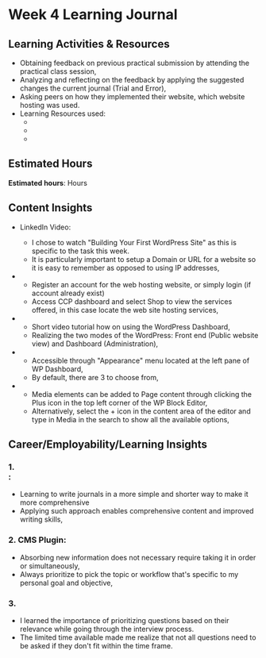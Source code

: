 # Week 4 Learning Journal <br/>

## Learning Activities & Resources
* Obtaining feedback on previous practical submission by attending the practical class session,
* Analyzing and reflecting on the feedback by applying the suggested changes the current journal (Trial and Error),
* Asking peers on how they implemented their website, which website hosting was used.
* Learning Resources used:
    - []()
    - []()
    - []()

## Estimated Hours
**Estimated hours**:  Hours

## Content Insights
* LinkedIn Video:
   - I chose to watch "Building Your First WordPress Site" as this is specific to the task this week. 
   - It is particularly important to setup a Domain or URL for a website so it is easy to remember as opposed to using IP addresses,


* 
   - Register an account for the web hosting website, or simply login (if account already exist)
   - Access CCP dashboard and select Shop to view the services offered, in this case locate the web site hosting services,



* 
   - Short video tutorial how on using the WordPress Dashboard,
   - Realizing the two modes of the WordPress: Front end (Public website view) and Dashboard (Administration),



* 
   - Accessible through "Appearance" menu located at the left pane of WP Dashboard,
   - By default, there are 3 to choose from,


* 
   - Media elements can be added to Page content through clicking the Plus icon in the top left corner of the WP Block Editor,
   - Alternatively, select the + icon in the content area of the editor and type in Media in the search to show all the available options,





## Career/Employability/Learning Insights

### 1. <br>:
  - Learning to write journals in a more simple and shorter way to make it more comprehensive
  - Applying such approach enables comprehensive content and improved writing skills,


### 2. CMS Plugin: <br>
  - Absorbing new information does not necessary require taking it in order or simultaneously,
  - Always prioritize to pick the topic or workflow that's specific to my personal goal and objective,



### 3.  <br>
  - I learned the importance of prioritizing questions based on their relevance while going through the interview process.
  - The limited time available made me realize that not all questions need to be asked if they don't fit within the time frame.


